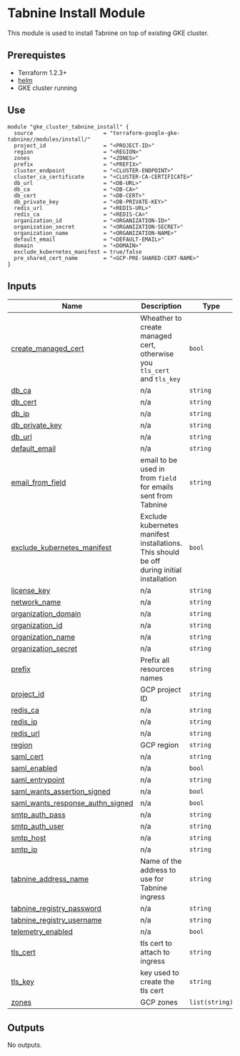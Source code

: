 # Tabnine Install Module

This module is used to install Tabnine on top of existing GKE cluster.

## Prerequistes

- Terraform 1.2.3+
- [helm](https://helm.sh/)
- GKE cluster running


## Use

```hcl
module "gke_cluster_tabnine_install" {
  source                      = "terraform-google-gke-tabnine//modules/install/"
  project_id                  = "<PROJECT-ID>"
  region                      = "<REGION>"
  zones                       = "<ZONES>"
  prefix                      = "<PREFIX>"
  cluster_endpoint            = "<CLUSTER-ENDPOINT>"
  cluster_ca_certificate      = "<CLUSTER-CA-CERTIFICATE>"
  db_url                      = "<DB-URL>"
  db_ca                       = "<DB-CA>"
  db_cert                     = "<DB-CERT>"
  db_private_key              = "<DB-PRIVATE-KEY>"
  redis_url                   = "<REDIS-URL>"
  redis_ca                    = "<REDIS-CA>"
  organization_id             = "<ORGANIZATION-ID>"
  organization_secret         = "<ORGANIZATION-SECRET>"
  organization_name           = "<ORGANIZATION-NAME>"
  default_email               = "<DEFAULT-EMAIL>"
  domain                      = "<DOMAIN>"
  exclude_kubernetes_manifest = true/false
  pre_shared_cert_name        = "<GCP-PRE-SHARED-CERT-NAME>"
}
```

<!-- BEGIN_TF_DOCS -->
## Inputs

| Name | Description | Type | Default | Required |
|------|-------------|------|---------|:--------:|
| <a name="input_create_managed_cert"></a> [create\_managed\_cert](#input\_create\_managed\_cert) | Wheather to create managed cert, otherwise you `tls_cert` and `tls_key` | `bool` | `null` | no |
| <a name="input_db_ca"></a> [db\_ca](#input\_db\_ca) | n/a | `string` | n/a | yes |
| <a name="input_db_cert"></a> [db\_cert](#input\_db\_cert) | n/a | `string` | n/a | yes |
| <a name="input_db_ip"></a> [db\_ip](#input\_db\_ip) | n/a | `string` | n/a | yes |
| <a name="input_db_private_key"></a> [db\_private\_key](#input\_db\_private\_key) | n/a | `string` | n/a | yes |
| <a name="input_db_url"></a> [db\_url](#input\_db\_url) | n/a | `string` | n/a | yes |
| <a name="input_default_email"></a> [default\_email](#input\_default\_email) | n/a | `string` | n/a | yes |
| <a name="input_email_from_field"></a> [email\_from\_field](#input\_email\_from\_field) | email to be used in from `field` for emails sent from Tabnine | `string` | n/a | yes |
| <a name="input_exclude_kubernetes_manifest"></a> [exclude\_kubernetes\_manifest](#input\_exclude\_kubernetes\_manifest) | Exclude kubernetes manifest installations. This should be off during initial installation | `bool` | `false` | no |
| <a name="input_license_key"></a> [license\_key](#input\_license\_key) | n/a | `string` | n/a | yes |
| <a name="input_network_name"></a> [network\_name](#input\_network\_name) | n/a | `string` | n/a | yes |
| <a name="input_organization_domain"></a> [organization\_domain](#input\_organization\_domain) | n/a | `string` | n/a | yes |
| <a name="input_organization_id"></a> [organization\_id](#input\_organization\_id) | n/a | `string` | n/a | yes |
| <a name="input_organization_name"></a> [organization\_name](#input\_organization\_name) | n/a | `string` | n/a | yes |
| <a name="input_organization_secret"></a> [organization\_secret](#input\_organization\_secret) | n/a | `string` | n/a | yes |
| <a name="input_prefix"></a> [prefix](#input\_prefix) | Prefix all resources names | `string` | `"tabnine-self-hosted"` | no |
| <a name="input_project_id"></a> [project\_id](#input\_project\_id) | GCP project ID | `string` | n/a | yes |
| <a name="input_redis_ca"></a> [redis\_ca](#input\_redis\_ca) | n/a | `string` | n/a | yes |
| <a name="input_redis_ip"></a> [redis\_ip](#input\_redis\_ip) | n/a | `string` | n/a | yes |
| <a name="input_redis_url"></a> [redis\_url](#input\_redis\_url) | n/a | `string` | n/a | yes |
| <a name="input_region"></a> [region](#input\_region) | GCP region | `string` | n/a | yes |
| <a name="input_saml_cert"></a> [saml\_cert](#input\_saml\_cert) | n/a | `string` | `null` | no |
| <a name="input_saml_enabled"></a> [saml\_enabled](#input\_saml\_enabled) | n/a | `bool` | `false` | no |
| <a name="input_saml_entrypoint"></a> [saml\_entrypoint](#input\_saml\_entrypoint) | n/a | `string` | `null` | no |
| <a name="input_saml_wants_assertion_signed"></a> [saml\_wants\_assertion\_signed](#input\_saml\_wants\_assertion\_signed) | n/a | `bool` | `true` | no |
| <a name="input_saml_wants_response_authn_signed"></a> [saml\_wants\_response\_authn\_signed](#input\_saml\_wants\_response\_authn\_signed) | n/a | `bool` | `true` | no |
| <a name="input_smtp_auth_pass"></a> [smtp\_auth\_pass](#input\_smtp\_auth\_pass) | n/a | `string` | `null` | no |
| <a name="input_smtp_auth_user"></a> [smtp\_auth\_user](#input\_smtp\_auth\_user) | n/a | `string` | `null` | no |
| <a name="input_smtp_host"></a> [smtp\_host](#input\_smtp\_host) | n/a | `string` | n/a | yes |
| <a name="input_smtp_ip"></a> [smtp\_ip](#input\_smtp\_ip) | n/a | `string` | n/a | yes |
| <a name="input_tabnine_address_name"></a> [tabnine\_address\_name](#input\_tabnine\_address\_name) | Name of the address to use for Tabnine ingress | `string` | n/a | yes |
| <a name="input_tabnine_registry_password"></a> [tabnine\_registry\_password](#input\_tabnine\_registry\_password) | n/a | `string` | n/a | yes |
| <a name="input_tabnine_registry_username"></a> [tabnine\_registry\_username](#input\_tabnine\_registry\_username) | n/a | `string` | n/a | yes |
| <a name="input_telemetry_enabled"></a> [telemetry\_enabled](#input\_telemetry\_enabled) | n/a | `bool` | `false` | no |
| <a name="input_tls_cert"></a> [tls\_cert](#input\_tls\_cert) | tls cert to attach to ingress | `string` | `null` | no |
| <a name="input_tls_key"></a> [tls\_key](#input\_tls\_key) | key used to create the tls cert | `string` | `null` | no |
| <a name="input_zones"></a> [zones](#input\_zones) | GCP zones | `list(string)` | n/a | yes |

## Outputs

No outputs.
<!-- END_TF_DOCS -->
